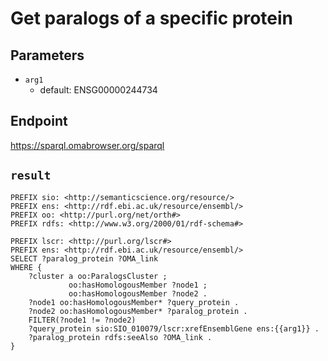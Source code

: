 # Get paralogs of a specific protein

## Parameters
* `arg1`
  * default: ENSG00000244734

## Endpoint
https://sparql.omabrowser.org/sparql

## `result`

```sparql
PREFIX sio: <http://semanticscience.org/resource/>
PREFIX ens: <http://rdf.ebi.ac.uk/resource/ensembl/>
PREFIX oo: <http://purl.org/net/orth#>
PREFIX rdfs: <http://www.w3.org/2000/01/rdf-schema#>

PREFIX lscr: <http://purl.org/lscr#>
PREFIX ens: <http://rdf.ebi.ac.uk/resource/ensembl/>
SELECT ?paralog_protein ?OMA_link 
WHERE {
    ?cluster a oo:ParalogsCluster ;
             oo:hasHomologousMember ?node1 ;
             oo:hasHomologousMember ?node2 . 
    ?node1 oo:hasHomologousMember* ?query_protein .
    ?node2 oo:hasHomologousMember* ?paralog_protein .
    FILTER(?node1 != ?node2) 
    ?query_protein sio:SIO_010079/lscr:xrefEnsemblGene ens:{{arg1}} .
    ?paralog_protein rdfs:seeAlso ?OMA_link . 
}


```
